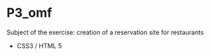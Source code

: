 # P3_omf

Subject of the exercise: creation of a reservation site for restaurants

- CSS3 / HTML 5 
